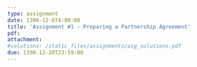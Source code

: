 ```yaml
---
type: assignment
date: 1398-12-6T4:00:00
title: 'Assignment #1 - Preparing a Partnership Agreement'
pdf: 
attachment: 
#solutions: /static_files/assignments/asg_solutions.pdf
due: 1398-12-20T23:59:00
---
```


